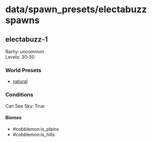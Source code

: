 # data/spawn_presets/electabuzz spawns  
  
## electabuzz-1  
Rarity: uncommon  
Levels: 30-50  
  
### World Presets  
* [natural](/data/world_presets/natural.md)  
  
### Conditions  
Can See Sky: True  
  
#### Biomes  
  * #cobblemon:is_plains
  * #cobblemon:is_hills
  
